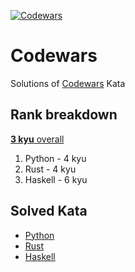 [![Codewars](https://github.com/matyama/codewars/actions/workflows/codewars.yml/badge.svg)](https://github.com/matyama/codewars/actions/workflows/codewars.yml)

# Codewars
Solutions of [Codewars](https://codewars.com/) Kata

## Rank breakdown
[**3 kyu** overall](https://www.codewars.com/users/matyama)
1. Python - 4 kyu
1. Rust - 4 kyu
1. Haskell - 6 kyu

## Solved Kata
* [Python](python/README.md)
* [Rust](rust/README.md)
* [Haskell](haskell/README.md)
